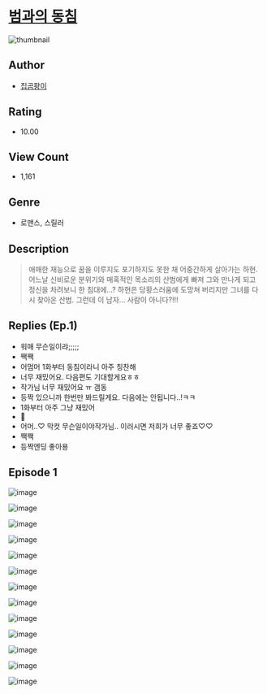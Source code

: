 # [범과의 동침](https://comic.naver.com/challenge/list?titleId=810053)
![thumbnail](https://image-comic.pstatic.net/user_contents_data/challenge_comic/2023/05/23/298972/upload_3546977663383462708_480x623.jpeg)

## Author
- [집곰팡이](https://comic.naver.com/artistTitle?id=298972)

## Rating
- 10.00

## View Count
- 1,161

## Genre
- 로맨스, 스릴러

## Description
> 애매한 재능으로 꿈을 이루지도 포기하지도 못한 채 어중간하게 살아가는 하현. 어느날 신비로운 분위기와 매혹적인 목소리의 산범에게 빠져 그와 만나게 되고 정신을 차려보니 한 침대에...? 하현은 당황스러움에 도망쳐 버리지만 그녀를 다시 찾아온 산범. 그런데 이 남자... 사람이 아니다?!!!

## Replies (Ep.1)
- 워매 무슨일이랴;;;;;
- 짹짹
- 어멈머 1화부터 동침이라니 아주 칭찬해
- 너무 재밌어요. 다음편도 기대할게요ㅎㅎ
- 작가님 너무 재밌어요 ㅠ 갬동
- 등짝 있으니까 한번만 봐드릴게요. 다음에는 안됩니다..!ㅋㅋ
- 1화부터 아주 그냥 재밌어
- 🤔
- 어머..♡ 막컷 무슨일이야작가님.. 이러시면 저희가 너무 좋죠♡♡
- 짹짹
- 등짝엔딩 좋아용

## Episode 1
![image](https://image-comic.pstatic.net/user_contents_data/challenge_comic/2023/05/23/298972/upload_3847874193705546295.jpeg)

![image](https://image-comic.pstatic.net/user_contents_data/challenge_comic/2023/05/23/298972/upload_3833752100654036537.jpeg)

![image](https://image-comic.pstatic.net/user_contents_data/challenge_comic/2023/05/23/298972/upload_4135492142568124729.jpeg)

![image](https://image-comic.pstatic.net/user_contents_data/challenge_comic/2023/05/23/298972/upload_3846417370746282807.jpeg)

![image](https://image-comic.pstatic.net/user_contents_data/challenge_comic/2023/05/23/298972/upload_3473227916672263269.jpeg)

![image](https://image-comic.pstatic.net/user_contents_data/challenge_comic/2023/05/23/298972/upload_3919875919516545584.jpeg)

![image](https://image-comic.pstatic.net/user_contents_data/challenge_comic/2023/05/23/298972/upload_3919085193837896244.jpeg)

![image](https://image-comic.pstatic.net/user_contents_data/challenge_comic/2023/05/23/298972/upload_3474075652233508914.jpeg)

![image](https://image-comic.pstatic.net/user_contents_data/challenge_comic/2023/05/23/298972/upload_3544955467437794357.jpeg)

![image](https://image-comic.pstatic.net/user_contents_data/challenge_comic/2023/05/23/298972/upload_3487584239241212985.jpeg)

![image](https://image-comic.pstatic.net/user_contents_data/challenge_comic/2023/05/23/298972/upload_7162521316856443697.jpeg)

![image](https://image-comic.pstatic.net/user_contents_data/challenge_comic/2023/05/23/298972/upload_3559031394647028784.jpeg)

![image](https://image-comic.pstatic.net/user_contents_data/challenge_comic/2023/05/23/298972/upload_4135259053988854118.jpeg)
